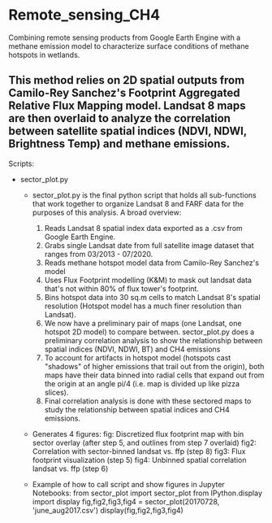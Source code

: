 # Remote_sensing_CH4
Combining remote sensing products from Google Earth Engine with a methane emission model to characterize surface conditions of methane hotspots in wetlands. 

This method relies on 2D spatial outputs from Camilo-Rey Sanchez's Footprint Aggregated Relative Flux Mapping model. Landsat 8 maps are then overlaid to analyze the correlation between satellite spatial indices (NDVI, NDWI, Brightness Temp) and methane emissions.
----------------------------------------------------------

Scripts:
- sector_plot.py
  - sector_plot.py is the final python script that holds all sub-functions that work together to organize Landsat 8 and FARF data for the purposes of this analysis. A broad overview:

     1) Reads Landsat 8 spatial index data exported as a .csv from Google Earth Engine.
    2) Grabs single Landsat date from full satellite image dataset that ranges from 03/2013 - 07/2020.
    3) Reads methane hotspot model data from Camilo-Rey Sanchez's model
    4) Uses Flux Footprint modelling (K&M) to mask out landsat data that's not within 80% of flux tower's footprint.
    5) Bins hotspot data into 30 sq.m cells to match Landsat 8's spatial resolution (Hotspot model has a much finer resolution than Landsat).
    6) We now have a preliminary pair of maps (one Landsat, one hotspot 2D model) to compare between. sector_plot.py does a preliminary correlation analysis to show the relationship between spatial indices (NDVI, NDWI, BT) and CH4 emissions
    7) To account for artifacts in hotspot model (hotspots cast "shadows"  of higher emissions that trail out from the origin), both maps have their data binned into radial cells that expand out from the origin at an angle pi/4 (i.e. map is divided up like pizza slices). 
    8) Final correlation analysis is done with these sectored maps to study the relationship between spatial indices and CH4 emissions.
    
  - Generates 4 figures: 
        fig: Discretized flux footprint map with bin sector overlay (after step 5, and outlines from step 7 overlaid)
        fig2: Correlation with sector-binned landsat vs. ffp (step 8)
        fig3: Flux footprint visualization (step 5)
        fig4: Unbinned spatial correlation landsat vs. ffp (step 6)
        
  - Example of how to call script and show figures in Jupyter Notebooks:
      from sector_plot import sector_plot
      from IPython.display import display
      fig,fig2,fig3,fig4 = sector_plot(20170728, 'june_aug2017.csv')
      display(fig,fig2,fig3,fig4)
    
      
